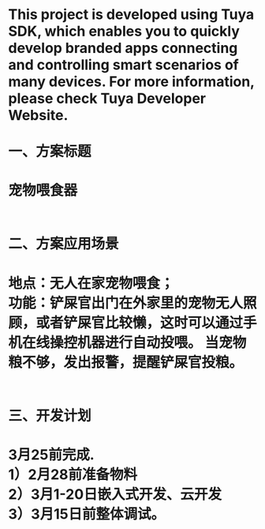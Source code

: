 This project is developed using Tuya SDK, which enables you to quickly develop branded apps connecting and controlling smart scenarios of many devices.         For more information, please check Tuya Developer Website.<br>
<br>
一、方案标题
==
宠物喂食器
<br>
<br>
<br>
二、方案应用场景
==
地点：无人在家宠物喂食；<br>
功能：铲屎官出门在外家里的宠物无人照顾，或者铲屎官比较懒，这时可以通过手机在线操控机器进行自动投喂。
     当宠物粮不够，发出报警，提醒铲屎官投粮。
 <br>
 <br>
 <br>
三、开发计划
==
3月25前完成. <br>
1）2月28前准备物料 <br>
2）3月1-20日嵌入式开发、云开发 <br>
3）3月15日前整体调试。
==



